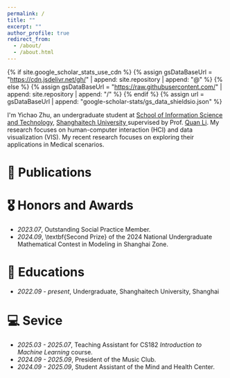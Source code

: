 ```yaml
---
permalink: /
title: ""
excerpt: ""
author_profile: true
redirect_from: 
  - /about/
  - /about.html
---
```


{% if site.google_scholar_stats_use_cdn %}
{% assign gsDataBaseUrl = "https://cdn.jsdelivr.net/gh/" | append: site.repository | append: "@" %}
{% else %}
{% assign gsDataBaseUrl = "https://raw.githubusercontent.com/" | append: site.repository | append: "/" %}
{% endif %}
{% assign url = gsDataBaseUrl | append: "google-scholar-stats/gs_data_shieldsio.json" %}

<span class='anchor' id='about-me'></span>

I'm Yichao Zhu, an undergraduate student at [School of Information Science and Technology](https://sist.shanghaitech.edu.cn/), [Shanghaitech University ](https://shanghaitech.edu.cn/) supervised by Prof. [Quan Li](https://faculty.sist.shanghaitech.edu.cn/liquan/). My research focuses on human-computer interaction (HCI) and data visualization (VIS). My recent research focuses on exploring their applications in Medical scenarios.

# 📝 Publications 

# 🎖 Honors and Awards
- *2023.07*, Outstanding Social Practice Member.
- *2024.09*, \textbf{Second Prize} of the 2024 National Undergraduate Mathematical Contest in Modeling in Shanghai Zone.

# 📖 Educations
- *2022.09 - present*, Undergraduate, Shanghaitech University, Shanghai

# 💻 Sevice
- *2025.03 - 2025.07*, Teaching Assistant for CS182 *Introduction to Machine Learning* course.
- *2024.09 - 2025.09*, President of the Music Club.
- *2024.09 - 2025.09*, Student Assistant of the Mind and Health Center.
